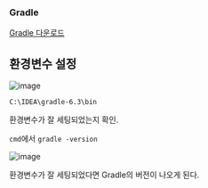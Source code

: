 ### Gradle

[Gradle 다운로드](https://gradle.org/releases/)

## 환경변수 설정

![image](https://user-images.githubusercontent.com/58055835/141260250-d7f25a6b-30f5-4612-99f5-50a774c0391c.png)

`C:\IDEA\gradle-6.3\bin`

환경변수가 잘 세팅되었는지 확인.

`cmd`에서 `gradle -version`

![image](https://user-images.githubusercontent.com/58055835/141260733-9e1a7d40-f32b-42f3-add5-1270ead60f40.png)

환경변수가 잘 세팅되었다면 Gradle의 버전이 나오게 된다.

